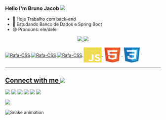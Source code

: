 ### Hello I'm Bruno Jacob <img src="https://user-images.githubusercontent.com/87205957/162596082-fb44cc7b-cb7f-47bb-86b6-fcf60d9de830.gif" width="90"> 

- 🔭 Hoje Trabalho com back-end
- 🌱 Estudando Banco de Dados e Spring Boot
- 😄 Pronouns: ele/dele


<div align="center">
  <a href="https://github.com/brunojacob89">
  <img height="180em" src="https://github-readme-stats.vercel.app/api?username=brunojacob89&show_icons=true&theme=dark&include_all_commits=true&count_private=true"/>
  <img height="180em" src="https://github-readme-stats.vercel.app/api/top-langs/?username=brunojacob89&layout=compact&langs_count=7&theme=dark"/>
</div>
  
 <div style="display: inline_block"><br>
<img align="center" alt="Rafa-CSS" height="50" width="60" src="https://cdn.jsdelivr.net/gh/devicons/devicon/icons/java/java-original-wordmark.svg" />
<img align="center" alt="Rafa-CSS" height="50" width="60" src="https://cdn.jsdelivr.net/gh/devicons/devicon/icons/mysql/mysql-original-wordmark.svg" />
<img align="center" alt="Rafa-CSS" height="50" width="60" src="https://cdn.jsdelivr.net/gh/devicons/devicon/icons/spring/spring-original-wordmark.svg" />         
<img align="center" alt="Rafa-Js" height="50" width="60" src="https://raw.githubusercontent.com/devicons/devicon/master/icons/javascript/javascript-plain.svg">
<img align="center" alt="Rafa-HTML" height="50" width="60" src="https://raw.githubusercontent.com/devicons/devicon/master/icons/html5/html5-original.svg">
<img align="center" alt="Rafa-CSS" height="50" width="60" src="https://raw.githubusercontent.com/devicons/devicon/master/icons/css3/css3-original.svg">             
</div>
  
 ----
## Connect with me <img src="https://media.giphy.com/media/LnQjpWaON8nhr21vNW/giphy.gif" width="60">
  
  <div>

 <a href="https://www.instagram.com/brunojacob89" target="_blank"><img src="https://img.shields.io/badge/-Instagram-%23E4405F?style=for-the-badge&logo=instagram&logoColor=white" target="_blank"></a>
 <a href="https://discord.com/channels/@me" target="_blank"><img src="https://img.shields.io/badge/Discord-7289DA?style=for-the-badge&logo=discord&logoColor=white" target="_blank"></a> 
 <a href = "mailto:brunojacob_89@hotmail.com"><img src="https://img.shields.io/badge/Microsoft_Outlook-0078D4?style=for-the-badge&logo=microsoft-outlook&logoColor=white" target="_blank"></a>
 <a href = "mailto:bruno89jacob.89@gmail.com"><img src="https://img.shields.io/badge/-Gmail-%23333?style=for-the-badge&logo=gmail&logoColor=white" target="_blank"></a>
 <a href="https://www.linkedin.com/in/bruno-jacob-600511210/" target="_blank"><img src="https://img.shields.io/badge/-LinkedIn-%230077B5?style=for-the-badge&logo=linkedin&logoColor=white" target="_blank"></a> 
 <a href="https://www.facebook.com/brunojacob89" target="_blank"><img src="https://img.shields.io/badge/Facebook-1877F2?style=for-the-badge&logo=facebook&logoColor=white" target="_blank"></a>    
    

  
  <img src="https://i.ibb.co/0MZzJ2d/download.png" border="0">
  
 ![Snake animation](https://github.com/brunojacob89/brunojacob89/blob/output/github-contribution-grid-snake.svg)
 
   </div>
